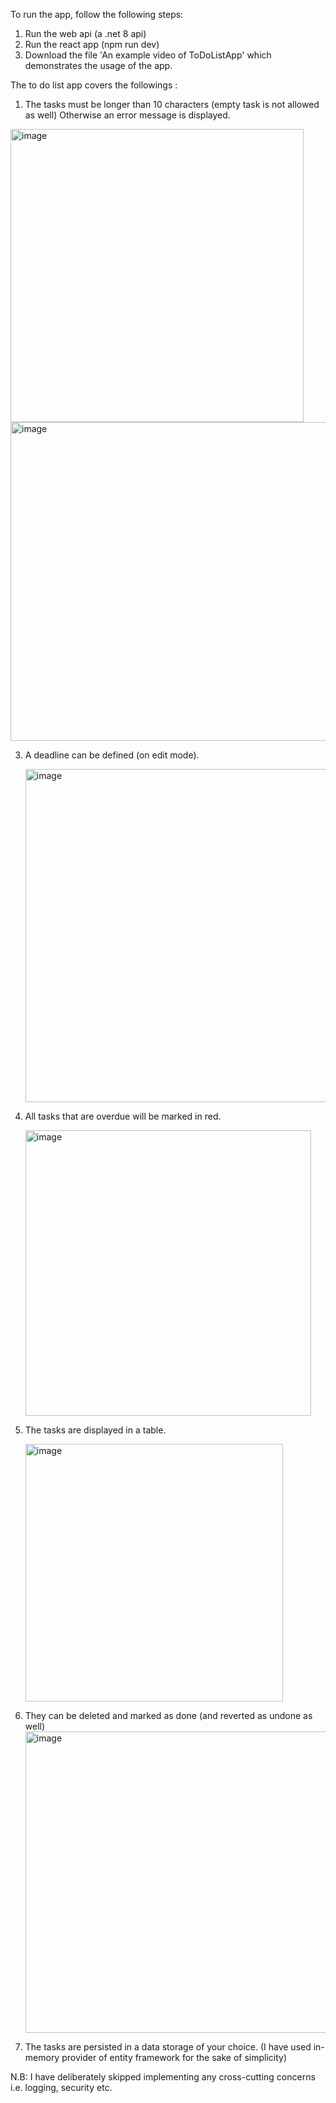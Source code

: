 To run the app, follow the following steps:

1. Run the web api (a .net 8 api)
2. Run the react app (npm run dev)
3. Download the file 'An example video of ToDoListApp' which demonstrates the usage of the app.

   
The to do list app covers the followings :

1. The tasks must be longer than 10 characters (empty task is not allowed as well) Otherwise an error message is displayed.
<img width="469" alt="image" src="https://github.com/Nimble-nerd/ToDoListApp/assets/155387191/b9d620b9-1897-43d2-8fa9-54f604bb81d0">
<img width="510" alt="image" src="https://github.com/Nimble-nerd/ToDoListApp/assets/155387191/ab5a21fb-633b-4d81-b2bf-fe9c2ddc339c">

3. A deadline can be defined (on edit mode).
   
   <img width="533" alt="image" src="https://github.com/Nimble-nerd/ToDoListApp/assets/155387191/b0f6e0dc-f5d5-44ee-a9e7-413e0294cbd3">

4. All tasks that are overdue will be marked in red.
   
   <img width="457" alt="image" src="https://github.com/Nimble-nerd/ToDoListApp/assets/155387191/74fa1a96-11c6-4efe-aa3c-9d52aa39e60b">

5. The tasks are displayed in a table.
   
   <img width="412" alt="image" src="https://github.com/Nimble-nerd/ToDoListApp/assets/155387191/8487fbb4-721b-469e-8b71-5a6e7a51fe50">

6. They can be deleted and marked as done (and reverted as undone as well)
   <img width="482" alt="image" src="https://github.com/Nimble-nerd/ToDoListApp/assets/155387191/35c432cf-0b82-466e-863e-684eadd5c94f">

7. The tasks are persisted in a data storage of your choice. (I have used in-memory provider of entity framework for the sake of simplicity)


N.B: I have deliberately skipped implementing any cross-cutting concerns i.e. logging, security etc.



